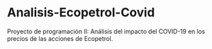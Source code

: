 # Analisis-Ecopetrol-Covid
Proyecto de programación II: Análisis del impacto del COVID-19 en los precios de las acciones de Ecopetrol.

